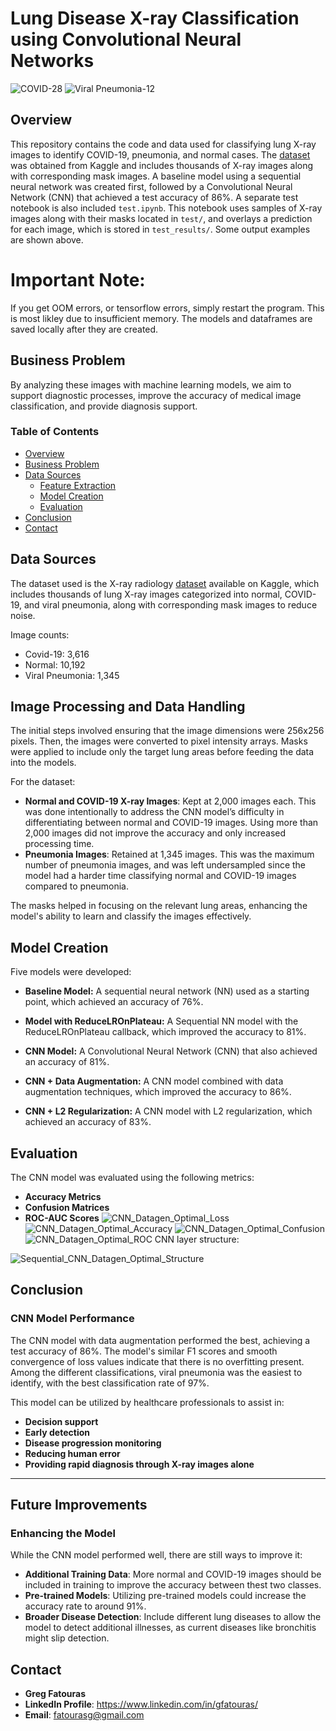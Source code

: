 # Lung Disease X-ray Classification using Convolutional Neural Networks
![COVID-28](https://github.com/user-attachments/assets/63ae7808-6d32-49b6-9bb9-ca552bea93da)
![Viral Pneumonia-12](https://github.com/user-attachments/assets/e6fd44d9-4239-4978-9dd4-e7c5c38e3a69)

## Overview

This repository contains the code and data used for classifying lung X-ray images to identify COVID-19, pneumonia, and normal cases. The [dataset](https://www.kaggle.com/datasets/tawsifurrahman/covid19-radiography-database) was obtained from Kaggle and includes thousands of X-ray images along with corresponding mask images. A baseline model using a sequential neural network was created first, followed by a Convolutional Neural Network (CNN) that achieved a test accuracy of 86%. A separate test notebook is also included `test.ipynb`. This notebook uses samples of X-ray images along with their masks located in `test/`, and overlays a prediction for each image, which is stored in `test_results/`. Some output examples are shown above.
# Important Note:
If you get OOM errors, or tensorflow errors, simply restart the program. This is most likley due to insufficient memory. The models and dataframes are saved locally after they are created.

## Business Problem

By analyzing these images with machine learning models, we aim to support diagnostic processes, improve the accuracy of medical image classification, and provide diagnosis support.

### Table of Contents

- [Overview](#overview)
- [Business Problem](#business-problem)
- [Data Sources](#data-sources)
  - [Feature Extraction](#feature-extraction)
  - [Model Creation](#model-creation)
  - [Evaluation](#evaluation)
- [Conclusion](#conclusion)
- [Contact](#contact)

## Data Sources

The dataset used is the X-ray radiology [dataset](https://www.kaggle.com/datasets/tawsifurrahman/covid19-radiography-database) available on Kaggle, which includes thousands of lung X-ray images categorized into normal, COVID-19, and viral pneumonia, along with corresponding mask images to reduce noise.

Image counts:
- Covid-19: 3,616 
- Normal: 10,192
- Viral Pneumonia: 1,345

## **Image Processing and Data Handling**

The initial steps involved ensuring that the image dimensions were 256x256 pixels. Then, the images were converted to pixel intensity arrays. Masks were applied to include only the target lung areas before feeding the data into the models.

For the dataset:
- **Normal and COVID-19 X-ray Images**: Kept at 2,000 images each. This was done intentionally to address the CNN model’s difficulty in differentiating between normal and COVID-19 images. Using more than 2,000 images did not improve the accuracy and only increased processing time.
- **Pneumonia Images**: Retained at 1,345 images. This was the maximum number of pneumonia images, and was left undersampled since the model had a harder time classifying normal and COVID-19 images compared to pneumonia.

The masks helped in focusing on the relevant lung areas, enhancing the model's ability to learn and classify the images effectively.

## Model Creation

Five models were developed:

- **Baseline Model:** A sequential neural network (NN) used as a starting point, which achieved an accuracy of 76%.

- **Model with ReduceLROnPlateau:** A Sequential NN model with the ReduceLROnPlateau callback, which improved the accuracy to 81%.

- **CNN Model:** A Convolutional Neural Network (CNN) that also achieved an accuracy of 81%.

- **CNN + Data Augmentation:** A CNN model combined with data augmentation techniques, which improved the accuracy to 86%.

- **CNN + L2 Regularization:** A CNN model with L2 regularization, which achieved an accuracy of 83%.


## Evaluation

The CNN model was evaluated using the following metrics:

- **Accuracy Metrics**
- **Confusion Matrices**
- **ROC-AUC Scores**
![CNN_Datagen_Optimal_Loss](https://github.com/user-attachments/assets/f5de1822-17dd-4dde-a868-0df58035b46e)
![CNN_Datagen_Optimal_Accuracy](https://github.com/user-attachments/assets/33b6dd3f-ec36-48b5-b40b-f875ed82990f)
![CNN_Datagen_Optimal_Confusion](https://github.com/user-attachments/assets/501db939-d61a-4704-a0b2-9cc3406486c3)
![CNN_Datagen_Optimal_ROC](https://github.com/user-attachments/assets/f74fe00d-c62d-49c0-af12-34243a80b3a4)
CNN layer structure:

![Sequential_CNN_Datagen_Optimal_Structure](https://github.com/user-attachments/assets/f736a020-4042-4009-beb7-fe796526e8e9)

## **Conclusion**

### **CNN Model Performance**

The CNN model with data augmentation performed the best, achieving a test accuracy of 86%. The model's similar F1 scores and smooth convergence of loss values indicate that there is no overfitting present. Among the different classifications, viral pneumonia was the easiest to identify, with the best classification rate of 97%.

This model can be utilized by healthcare professionals to assist in:

- **Decision support**
- **Early detection**
- **Disease progression monitoring**
- **Reducing human error**
- **Providing rapid diagnosis through X-ray images alone**

---

## **Future Improvements**

### **Enhancing the Model**

While the CNN model performed well, there are still ways to improve it:

- **Additional Training Data**: More normal and COVID-19 images should be included in training to improve the accuracy between thest two classes.
- **Pre-trained Models**: Utilizing pre-trained models could increase the accuracy rate to around 91%.
- **Broader Disease Detection**: Include different lung diseases to allow the model to detect additional illnesses, as current diseases like bronchitis might slip detection.


## Contact

- **Greg Fatouras**
- **LinkedIn Profile**: https://www.linkedin.com/in/gfatouras/
- **Email**: fatourasg@gmail.com
